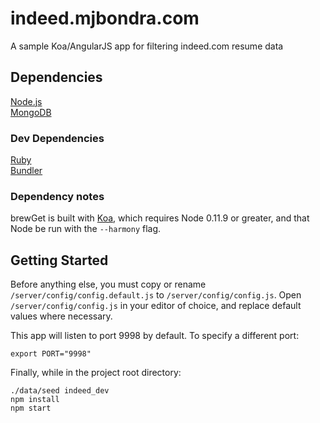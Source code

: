 # indeed.mjbondra.com

A sample Koa/AngularJS app for filtering indeed.com resume data

## Dependencies

[Node.js](https://nodejs.org/)  
[MongoDB](http://www.mongodb.org/)  

### Dev Dependencies

[Ruby](https://www.ruby-lang.org)  
[Bundler](http://bundler.io/)

### Dependency notes

brewGet is built with [Koa](http://koajs.com/), which requires Node 0.11.9 or greater, and that Node be run with the `--harmony` flag.

## Getting Started

Before anything else, you must copy or rename ```/server/config/config.default.js``` to ```/server/config/config.js```. Open ```/server/config/config.js``` in your editor of choice, and replace default values where necessary.  

This app will listen to port 9998 by default. To specify a different port:

```
export PORT="9998"
```

Finally, while in the project root directory:  

```
./data/seed indeed_dev
npm install
npm start
```
